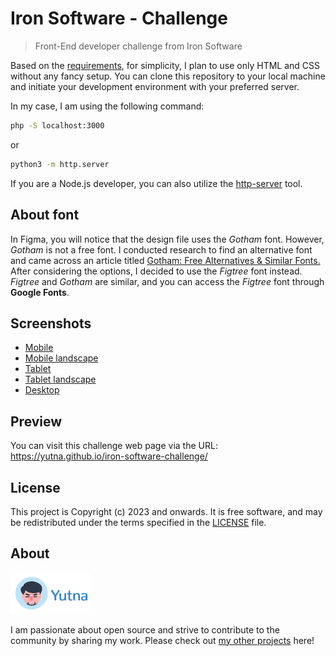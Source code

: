 # Iron Software - Challenge

> Front-End developer challenge from Iron Software

Based on the [requirements](docs/Front_End_Developer_Challenge.pdf), for simplicity, I plan to use only HTML and CSS without any fancy setup. You can clone this repository to your local machine and initiate your development environment with your preferred server.

In my case, I am using the following command:

```bash
php -S localhost:3000
```

or

```bash
python3 -m http.server
```

If you are a Node.js developer, you can also utilize the [http-server](https://www.npmjs.com/package/http-server) tool.

## About font

In Figma, you will notice that the design file uses the *Gotham* font. However, *Gotham* is not a free font. I conducted research to find an alternative font and came across an article titled [Gotham: Free Alternatives & Similar Fonts.](https://www.learnui.design/blog/gotham-similar-fonts.html) After considering the options, I decided to use the *Figtree* font instead. *Figtree* and *Gotham* are similar, and you can access the *Figtree* font through **Google Fonts**.

## Screenshots

- [Mobile](docs/assets/images/mobile.png)
- [Mobile landscape](docs/assets/images/mobile-landscape.png)
- [Tablet](docs/assets/images/tablet.png)
- [Tablet landscape](docs/assets/images/tablet-landscape.png)
- [Desktop](docs/assets/images/desktop.png)

## Preview

You can visit this challenge web page via the URL: <https://yutna.github.io/iron-software-challenge/>

## License

This project is Copyright (c) 2023 and onwards. It is free software, and may be redistributed under the terms specified in the [LICENSE](LICENSE) file.

## About

![Yutna Cover](docs/assets/images/brand.png)

I am passionate about open source and strive to contribute to the community by
sharing my work. Please check out [my other projects](https://www.yutna.xyz/project/) here!
